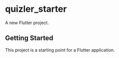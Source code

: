 # quizler_starter

A new Flutter project.

## Getting Started

This project is a starting point for a Flutter application.
